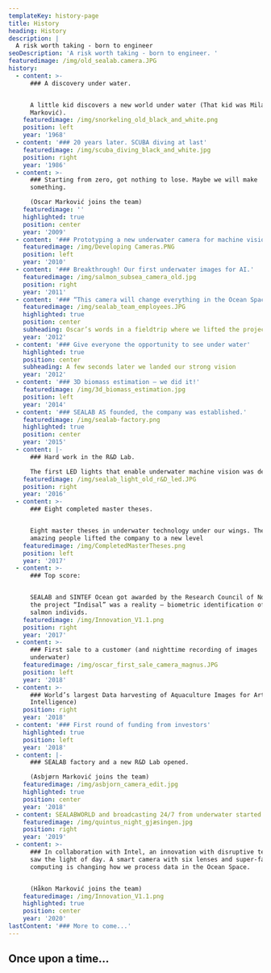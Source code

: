 ```yaml
---
templateKey: history-page
title: History
heading: History
description: |
  A risk worth taking - born to engineer
seoDescription: 'A risk worth taking - born to engineer. '
featuredimage: /img/old_sealab.camera.JPG
history:
  - content: >-
      ### A discovery under water. 


      A little kid discovers a new world under water (That kid was Milan
      Marković).
    featuredimage: /img/snorkeling_old_black_and_white.png
    position: left
    year: '1968'
  - content: '### 20 years later. SCUBA diving at last'
    featuredimage: /img/scuba_diving_black_and_white.jpg
    position: right
    year: '1986'
  - content: >-
      ### Starting from zero, got nothing to lose. Maybe we will make
      something. 

      (Oscar Marković joins the team)
    featuredimage: ''
    highlighted: true
    position: center
    year: '2009'
  - content: '### Prototyping a new underwater camera for machine vision'
    featuredimage: /img/Developing Cameras.PNG
    position: left
    year: '2010'
  - content: '### Breakthrough! Our first underwater images for AI.'
    featuredimage: /img/salmon_subsea_camera_old.jpg
    position: right
    year: '2011'
  - content: '### “This camera will change everything in the Ocean Space”'
    featuredimage: /img/sealab_team_employees.JPG
    highlighted: true
    position: center
    subheading: Oscar’s words in a fieldtrip where we lifted the project to a new level
    year: '2012'
  - content: '### Give everyone the opportunity to see under water'
    highlighted: true
    position: center
    subheading: A few seconds later we landed our strong vision
    year: '2012'
  - content: '### 3D biomass estimation – we did it!'
    featuredimage: /img/3d_biomass_estimation.jpg
    position: left
    year: '2014'
  - content: '### SEALAB AS founded, the company was established.'
    featuredimage: /img/sealab-factory.png
    highlighted: true
    position: center
    year: '2015'
  - content: |-
      ### Hard work in the R&D Lab. 

      The first LED lights that enable underwater machine vision was developed.
    featuredimage: /img/sealab_light_old_r&D_led.JPG
    position: right
    year: '2016'
  - content: >-
      ### Eight completed master theses. 


      Eight master theses in underwater technology under our wings. These
      amazing people lifted the company to a new level
    featuredimage: /img/CompletedMasterTheses.png
    position: left
    year: '2017'
  - content: >-
      ### Top score: 


      SEALAB and SINTEF Ocean got awarded by the Research Council of Norway –
      the project “Indisal” was a reality – biometric identification of each
      salmon individs.
    featuredimage: /img/Innovation_V1.1.png
    position: right
    year: '2017'
  - content: >-
      ### First sale to a customer (and nighttime recording of images
      underwater)
    featuredimage: /img/oscar_first_sale_camera_magnus.JPG
    position: left
    year: '2018'
  - content: >-
      ### World’s largest Data harvesting of Aquaculture Images for Artificial
      Intelligence)
    position: right
    year: '2018'
  - content: '### First round of funding from investors'
    highlighted: true
    position: left
    year: '2018'
  - content: |-
      ### SEALAB factory and a new R&D Lab opened. 

      (Asbjørn Marković joins the team)
    featuredimage: /img/asbjorn_camera_edit.jpg
    highlighted: true
    position: center
    year: '2018'
  - content: SEALABWORLD and broadcasting 24/7 from underwater started.
    featuredimage: /img/quintus_night_gjæsingen.jpg
    position: right
    year: '2019'
  - content: >-
      ### In collaboration with Intel, an innovation with disruptive technology
      saw the light of day. A smart camera with six lenses and super-fast edge
      computing is changing how we process data in the Ocean Space. 


      (Håkon Marković joins the team)
    featuredimage: /img/Innovation_V1.1.png
    highlighted: true
    position: center
    year: '2020'
lastContent: '### More to come...'
---
```


## Once upon a time...
